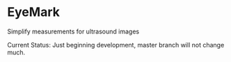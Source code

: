 # EyeMark
Simplify measurements for ultrasound images

Current Status: Just beginning development, master branch will not change much.
